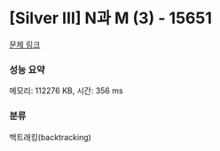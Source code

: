 # [Silver III] N과 M (3) - 15651 

[문제 링크](https://www.acmicpc.net/problem/15651) 

### 성능 요약

메모리: 112276 KB, 시간: 356 ms

### 분류

백트래킹(backtracking)

